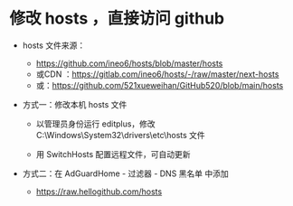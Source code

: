 # 修改 hosts ，直接访问 github

- hosts 文件来源：
  - https://github.com/ineo6/hosts/blob/master/hosts
  - 或CDN ：https://gitlab.com/ineo6/hosts/-/raw/master/next-hosts
  - 或：https://github.com/521xueweihan/GitHub520/blob/main/hosts

- 方式一：修改本机 hosts 文件

  - 以管理员身份运行 editplus，修改 C:\Windows\System32\drivers\etc\hosts 文件

  - 用 SwitchHosts 配置远程文件，可自动更新

- 方式二：在 AdGuardHome - 过滤器 - DNS 黑名单 中添加
  - https://raw.hellogithub.com/hosts
